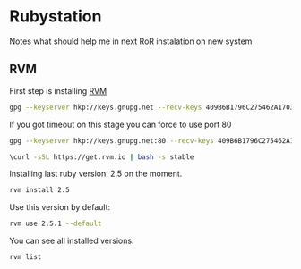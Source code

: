 # Rubystation

Notes what should help me in next RoR instalation on new system

## RVM
First step is installing [RVM](http://http://rvm.io/)
```bash
gpg --keyserver hkp://keys.gnupg.net --recv-keys 409B6B1796C275462A1703113804BB82D39DC0E3 7D2BAF1CF37B13E2069D6956105BD0E739499BDB
```

If you got timeout on this stage you can force to use port 80

```bash
gpg --keyserver hkp://keys.gnupg.net:80 --recv-keys 409B6B1796C275462A1703113804BB82D39DC0E3 7D2BAF1CF37B13E2069D6956105BD0E739499BDB
```

```bash
\curl -sSL https://get.rvm.io | bash -s stable
```

Installing last ruby version: 2.5 on the moment.

```bash
rvm install 2.5 
```
Use this version by default:
```bash
rvm use 2.5.1 --default
```
You can see all installed versions:
```bash
rvm list
```
